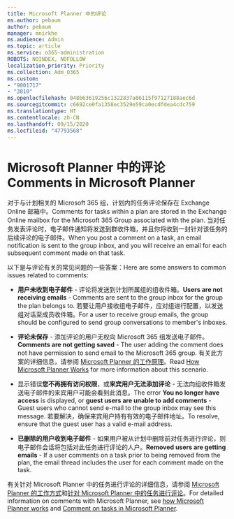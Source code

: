 ```yaml
---
title: Microsoft Planner 中的评论
ms.author: pebaum
author: pebaum
manager: mnirkhe
ms.audience: Admin
ms.topic: article
ms.service: o365-administration
ROBOTS: NOINDEX, NOFOLLOW
localization_priority: Priority
ms.collection: Adm_O365
ms.custom:
- "9001717"
- "3810"
ms.openlocfilehash: 048b63619256c1322837a06115f97127188aec6d
ms.sourcegitcommit: c6692ce0fa1358ec3529e59ca0ecdfdea4cdc759
ms.translationtype: HT
ms.contentlocale: zh-CN
ms.lasthandoff: 09/15/2020
ms.locfileid: "47793568"
---
```

# <a name="comments-in-microsoft-planner"></a><span data-ttu-id="5cdac-102">Microsoft Planner 中的评论</span><span class="sxs-lookup"><span data-stu-id="5cdac-102">Comments in Microsoft Planner</span></span>

<span data-ttu-id="5cdac-103">对于与计划相关的 Microsoft 365 组，计划内的任务评论保存在 Exchange Online 邮箱中。</span><span class="sxs-lookup"><span data-stu-id="5cdac-103">Comments for tasks within a plan are stored in the Exchange Online mailbox for the Microsoft 365 Group associated with the plan.</span></span>  <span data-ttu-id="5cdac-104">当对任务发表评论时，电子邮件通知将发送到群收件箱，并且你将收到一封针对该任务的后续评论的电子邮件。</span><span class="sxs-lookup"><span data-stu-id="5cdac-104">When you post a comment on a task, an email notification is sent to the group inbox, and you will receive an email for each subsequent comment made on that task.</span></span>

<span data-ttu-id="5cdac-105">以下是与评论有关的常见问题的一些答案：</span><span class="sxs-lookup"><span data-stu-id="5cdac-105">Here are some answers to common issues related to comments:</span></span>

- <span data-ttu-id="5cdac-106">**用户未收到电子邮件** - 评论将发送到计划所属组的组收件箱。</span><span class="sxs-lookup"><span data-stu-id="5cdac-106">**Users are not receiving emails** - Comments are sent to the group inbox for the group the plan belongs to.</span></span> <span data-ttu-id="5cdac-107">若要让用户接收组电子邮件，应对组进行配置，以发送组对话至成员收件箱。</span><span class="sxs-lookup"><span data-stu-id="5cdac-107">For a user to receive group emails, the group should be configured to send group conversations to member's inboxes.</span></span>

- <span data-ttu-id="5cdac-108">**评论未保存** -  添加评论的用户无权向 Microsoft 365 组发送电子邮件。</span><span class="sxs-lookup"><span data-stu-id="5cdac-108">**Comments are not getting saved** -  The user adding the comment does not have permission to send email to the Microsoft 365 group.</span></span> <span data-ttu-id="5cdac-109">有关此方案的详细信息，请参阅 [Microsoft Planner 的工作原理](https://techcommunity.microsoft.com/t5/planner-blog/how-microsoft-planner-works/ba-p/1214736)。</span><span class="sxs-lookup"><span data-stu-id="5cdac-109">Read [How Microsoft Planner Works](https://techcommunity.microsoft.com/t5/planner-blog/how-microsoft-planner-works/ba-p/1214736) for more information about this scenario.</span></span>

- <span data-ttu-id="5cdac-110">显示错误**您不再拥有访问权限**，或**来宾用户无法添加评论** - 无法向组收件箱发送电子邮件的来宾用户可能会看到此消息。</span><span class="sxs-lookup"><span data-stu-id="5cdac-110">The error **You no longer have access** is displayed, or **guest users are unable to add comments** - Guest users who cannot send e-mail to the group inbox may see this message.</span></span> <span data-ttu-id="5cdac-111">若要解决，确保来宾用户持有有效的电子邮件地址。</span><span class="sxs-lookup"><span data-stu-id="5cdac-111">To resolve, ensure that the guest user has a valid e-mail address.</span></span>

- <span data-ttu-id="5cdac-112">**已删除的用户收到电子邮件** -  如果用户被从计划中删除前对任务进行评论，则电子邮件会话将包括对此任务进行评论的人户。</span><span class="sxs-lookup"><span data-stu-id="5cdac-112">**Removed users are getting emails** -  If a user comments on a task prior to being removed from the plan, the email thread includes the user for each comment made on the task.</span></span>

<span data-ttu-id="5cdac-113">有关针对 Microsoft Planner 中的任务进行评论的详细信息，请参阅 [Microsoft Planner 的工作方式](https://techcommunity.microsoft.com/t5/planner-blog/how-microsoft-planner-works/ba-p/1214736)和[针对 Microsoft Planner 中的任务进行评论](https://support.microsoft.com/office/fd4aedde-7785-4cd0-96ee-122fbc9140e1)。</span><span class="sxs-lookup"><span data-stu-id="5cdac-113">For detailed information on comments with Microsoft Planner, see [how Microsoft Planner works](https://techcommunity.microsoft.com/t5/planner-blog/how-microsoft-planner-works/ba-p/1214736) and [Comment on tasks in Microsoft Planner](https://support.microsoft.com/office/fd4aedde-7785-4cd0-96ee-122fbc9140e1).</span></span>
